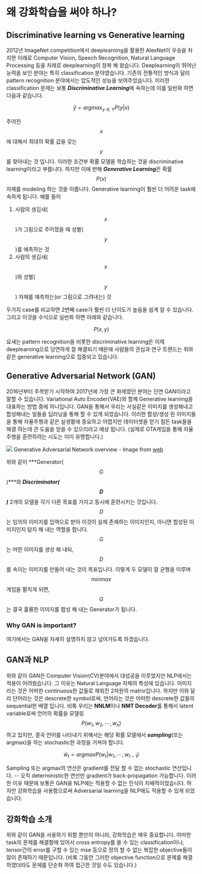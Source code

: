 # 왜 강화학습을 써야 하나?

## Discriminative learning vs Generative learning

2012년 ImageNet competition에서 deeplearning을 활용한 AlexNet이 우승을 차지한 이래로 Computer Vision, Speech Recognition, Natural Language Processing 등을 차례로 deeplearning이 정복 해 왔습니다. Deeplearning이 뛰어난 능력을 보인 분야는 특히 classification 분야였습니다. 기존의 전통적인 방식과 달리 pattern recognition 분야에서는 압도적인 성능을 보여주었습니다. 이러한 classification 문제는 보통 ***Discriminative Learning***에 속하는데 이를 일반화 하면 다음과 같습니다.

$$
\hat{y} = argmax_{y \in Y} P(y|x)
$$

주어진 $$x$$에 대해서 최대의 확률 값을 갖는 $$y$$를 찾아내는 것 입니다. 이러한 조건부 확률 모델을 학습하는 것을 discriminative learning이라고 부릅니다. 하지만 이에 반해 ***Generative Learning***은 확률 $$ P(x) $$ 자체를 modeling 하는 것을 이릅니다. Generative learning이 훨씬 더 어려운 task에 속하게 됩니다. 예를 들어 

1. 사람의 생김새($$x$$)가 그림으로 주어졌을 때 성별($$y$$)를 예측하는 것
1. 사람의 생김새($$x$$)와 성별($$y$$) 자체를 예측하는(or 그림으로 그려내는) 것

두가지 case를 비교하면 2번째 case가 훨씬 더 난이도가 높음을 쉽게 알 수 있습니다. 그리고 이것을 수식으로 일반화 하면 아래와 같습니다.

$$
P(x, y)
$$

요새는 pattern recognition을 비롯한 discriminative learning은 이제 deeplearning으로 당연하게 잘 해결되기 때문에 사람들의 관심과 연구 트렌드는 위와 같은 generative learning으로 집중되고 있습니다.

## Generative Adversarial Network (GAN)

2016년부터 주목받기 시작하여 2017년에 가장 큰 화제였던 분야는 단연 GAN이라고 말할 수 있습니다. Variational Auto Encoder(VAE)와 함께 Generative learning을 대표하는 방법 중에 하나입니다. GAN을 통해서 우리는 사실같은 이미지를 생성해내고 합성해내는 일들을 딥러닝을 통해 할 수 있게 되었습니다. 이러한 합성/생성 된 이미지들을 통해 자율주행과 같은 실생활에 중요하고 어렵지만 데이터셋을 얻기 힘든 task들을 해결 하는데 큰 도움을 얻을 수 있으리라고 예상 됩니다. (실제로 GTA게임을 통해 자율주행을 훈련하려는 시도는 이미 유명합니다.)

![](https://sthalles.github.io/assets/dcgan/GANs.png)
Generative Adversarial Network overview - Image from [web](https://sthalles.github.io/intro-to-gans/)

위와 같이 ***Generator($$G$$)***와 ***Discriminator($$D$$)*** 2개의 모델을 각기 다른 목표를 가지고 동시에 훈련시키는 것입니다. $$D$$는 임의의 이미지를 입력으로 받아 이것이 실제 존재하는 이미지인지, 아니면 합성된 이미지인지 탐지 해 내는 역할을 합니다. $$G$$는 어떤 이미지를 생성 해 내되, $$D$$를 속이는 이미지를 만들어 내는 것이 목표입니다. 이렇게 두 모델이 잘 균형을 이루며 $$ minmax $$ 게임을 펼치게 되면, $$G$$는 결국 훌륭한 이미지를 합성 해 내는 Generator가 됩니다.

### Why GAN is important?



여기에서는 GAN을 자세히 설명하지 않고 넘어가도록 하겠습니다.

## GAN과 NLP

위와 같이 GAN은 Computer Vision(CV)분야에서 대성공을 이루었지만 NLP에서는 적용이 어려웠습니다. 그 이유는 Natural Language 자체의 특성에 있습니다. 이미지라는 것은 어떠한 continuous한 값들로 채워진 2차원의 matrix입니다. 하지만 이와 달리 단어라는 것은 descrete한 symbol로써, 언어라는 것은 어떠한 descrete한 값들의 sequential한 배열 입니다. 비록 우리는 **NNLM**이나 **NMT Decoder**를 통해서 latent variable로써 언어의 확률을 모델링 $$ P(w_1,w_2,\cdots,w_n)$$ 하고 있지만, 결국 언어를 나타내기 위해서는 해당 확률 모델에서 ***sampling***(또는 argmax)을 하는 stochastic한 과정을 거쳐야 합니다.

$$
\hat{w}_t = argmax P(w_t|w_1,\cdots,w_{t-1})
$$

Sampling 또는 argmax의 연산은 gradient를 전달 할 수 없는 stochastic 연산입니다. -- 오직 deterministic한 연산만 gradient가 back-propagation 가능합니다. 이러한 이유 때문에 보통은 GAN을 NLP에는 적용할 수 없는 인식이 지배적이었습니다. 하지만 강화학습을 사용함으로써 Adversarial learning을 NLP에도 적용할 수 있게 되었습니다.

## 강화학습 소개

위와 같이 GAN을 사용하기 위함 뿐만이 아니라, 강화학습은 매우 중요합니다. 어떠한 task의 문제를 해결함에 있어서 cross entropy를 쓸 수 있는 classification이나, tensor간의 error를 구할 수 있는 mse 등으로 정의 할 수 없는 복잡한 objective들이 많이 존재하기 때문입니다. (비록 그동안 그러한 objective function으로 문제를 해결하였더라도 문제를 단순화 하여 접근한 것일 수도 있습니다.)
